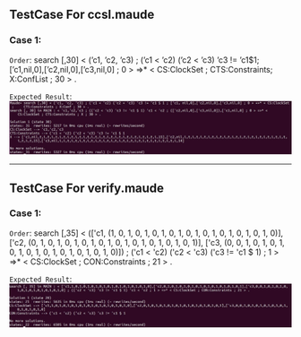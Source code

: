 ## TestCase For ccsl.maude

### Case 1:
   
`Order`: search [,30] < (’c1, ’c2, ’c3) ; (’c1 < ’c2) (’c2 < ’c3) ’c3 != ’c1$1; [’c1,nil,0],[’c2,nil,0],[’c3,nil,0] ; 0 > =>* < CS:ClockSet ; CTS:Constraints; X:ConfList ; 30 > .

`Expected Result`: ![Case1](Images/CCSL_1.JPG)

---

## TestCase For verify.maude

### Case 1:
   
`Order`: search [,35] < (['c1, (1, 0, 1, 0, 1, 0, 1, 0, 1, 0, 1, 0, 1, 0, 1, 0, 1, 0, 1, 0)], ['c2, (0, 1, 0, 1, 0, 1, 0, 1, 0, 1, 0, 1, 0, 1, 0, 1, 0, 1, 0, 1)], ['c3, (0, 0, 1, 0, 1, 0, 1, 0, 1, 0, 1, 0, 1, 0, 1, 0, 1, 0, 1, 0)]) ; ('c1 < 'c2) ('c2 < 'c3) ('c3 != 'c1 $ 1) ; 1 > =>* < CS:ClockSet ; CON:Constraints ; 21 > .

`Expected Result`: ![Case1](Images/VERIFY_1.JPG)